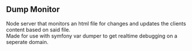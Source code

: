 ## Dump Monitor
Node server that monitors an html file for changes and updates the clients content based on said file.  
Made for use with symfony var dumper to get realtime debugging on a seperate domain.  
